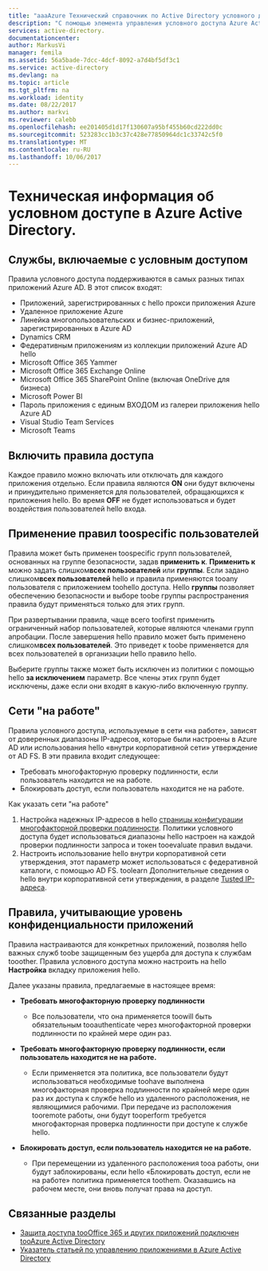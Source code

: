 ```yaml
---
title: "aaaAzure Технический справочник по Active Directory условного доступа | Документы Microsoft"
description: "С помощью элемента управления условного доступа Azure Active Directory проверяет hello определенных условий, выбранное при проверке подлинности пользователя hello и перед предоставлением доступа toohello приложения. Если эти условия выполнены, hello пользователя с проверкой подлинности и доступа toohello приложение, которому разрешен."
services: active-directory.
documentationcenter: 
author: MarkusVi
manager: femila
ms.assetid: 56a5bade-7dcc-4dcf-8092-a7d4bf5df3c1
ms.service: active-directory
ms.devlang: na
ms.topic: article
ms.tgt_pltfrm: na
ms.workload: identity
ms.date: 08/22/2017
ms.author: markvi
ms.reviewer: calebb
ms.openlocfilehash: ee201405d1d17f130607a95bf455b60cd222dd0c
ms.sourcegitcommit: 523283cc1b3c37c428e77850964dc1c33742c5f0
ms.translationtype: MT
ms.contentlocale: ru-RU
ms.lasthandoff: 10/06/2017
---
```

# <a name="azure-active-directory-conditional-access-technical-reference"></a>Техническая информация об условном доступе в Azure Active Directory.

## <a name="services-enabled-with-conditional-access"></a>Службы, включаемые с условным доступом

Правила условного доступа поддерживаются в самых разных типах приложений Azure AD. В этот список входят:


* Приложений, зарегистрированных с hello прокси приложения Azure
* Удаленное приложение Azure
* Линейка многопользовательских и бизнес-приложений, зарегистрированных в Azure AD
* Dynamics CRM
* Федеративным приложениям из коллекции приложений Azure AD hello
* Microsoft Office 365 Yammer
* Microsoft Office 365 Exchange Online
* Microsoft Office 365 SharePoint Online (включая OneDrive для бизнеса)
* Microsoft Power BI 
* Пароль приложения с единым ВХОДОМ из галереи приложения hello Azure AD
* Visual Studio Team Services
* Microsoft Teams









## <a name="enable-access-rules"></a>Включить правила доступа
Каждое правило можно включать или отключать для каждого приложения отдельно. Если правила являются **ON** они будут включены и принудительно применяется для пользователей, обращающихся к приложения hello. Во время **OFF** не будет использоваться и будет воздействия пользователей hello входа.

## <a name="applying-rules-toospecific-users"></a>Применение правил toospecific пользователей
Правила может быть применен toospecific групп пользователей, основанных на группе безопасности, задав **применить к**. **Применить к** можно задать слишком**всех пользователей** или **группы**. Если задано слишком**всех пользователей** hello и правила применяются tooany пользователя с приложением toohello доступа. Hello **группы** позволяет обеспечению безопасности и выборе toobe группы распространения правила будут применяться только для этих групп.

При развертывании правила, чаще всего toofirst применить ограниченный набор пользователей, которые являются членами групп апробации. После завершения hello правило может быть применено слишком**всех пользователей**. Это приведет к toobe применяется для всех пользователей в организации hello правило hello.

Выберите группы также может быть исключен из политики с помощью hello **за исключением** параметр. Все члены этих групп будет исключены, даже если они входят в какую-либо включенную группу.

## <a name="at-work-networks"></a>Сети "на работе"
Правила условного доступа, используемые в сети «на работе», зависят от доверенных диапазоны IP-адресов, которые были настроены в Azure AD или использования hello «внутри корпоративной сети» утверждение от AD FS. В эти правила входит следующее:

* Требовать многофакторную проверку подлинности, если пользователь находится не на работе.
* Блокировать доступ, если пользователь находится не на работе.

Как указать сети "на работе"

1. Настройка надежных IP-адресов в hello [страницы конфигурации многофакторной проверки подлинности](../multi-factor-authentication/multi-factor-authentication-whats-next.md). Политики условного доступа будет использоваться диапазоны hello настроен на каждой проверки подлинности запроса и токен tooevaluate правил выдачи. 
2. Настроить использование hello внутри корпоративной сети утверждения, этот параметр может использоваться с федеративной каталоги, с помощью AD FS. toolearn Дополнительные сведения о hello внутри корпоративной сети утверждения, в разделе [Tusted IP-адреса](../multi-factor-authentication/multi-factor-authentication-whats-next.md#trusted-ips).


## <a name="rules-based-on-application-sensitivity"></a>Правила, учитывающие уровень конфиденциальности приложений
Правила настраиваются для конкретных приложений, позволяя hello важных служб toobe защищенным без ущерба для доступа к службам tooother. Правила условного доступа можно настроить на hello **Настройка** вкладку приложения hello. 

Далее указаны правила, предлагаемые в настоящее время:

* **Требовать многофакторную проверку подлинности**
  
  * Все пользователи, что она применяется toowill быть обязательным tooauthenticate через многофакторной проверки подлинности по крайней мере один раз.
* **Требовать многофакторную проверку подлинности, если пользователь находится не на работе.**
  
  * Если применяется эта политика, все пользователи будут использоваться необходимые toohave выполнена многофакторная проверка подлинности по крайней мере один раз их доступа к службе hello из удаленного расположения, не являющимися рабочими. При передаче из расположения tooremote работы, они будут tooperform требуется многофакторная проверка подлинности при доступе к службе hello.
* **Блокировать доступ, если пользователь находится не на работе.** 
  
  * При перемещении из удаленного расположения tooa работы, они будут заблокированы, если hello «Блокировать доступ, если не на работе» политика применяется toothem.  Оказавшись на рабочем месте, они вновь получат права на доступ.

## <a name="related-topics"></a>Связанные разделы
* [Защита доступа tooOffice 365 и других приложений подключен tooAzure Active Directory](active-directory-conditional-access.md)
* [Указатель статьей по управлению приложениями в Azure Active Directory](active-directory-apps-index.md)

